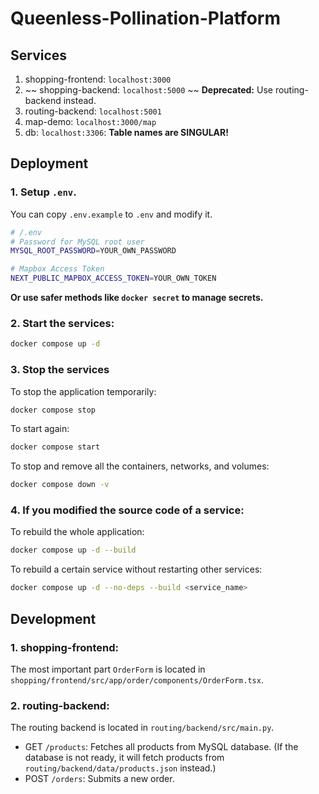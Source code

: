 # Queenless-Pollination-Platform

## Services

1. shopping-frontend: `localhost:3000`
2. ~~ shopping-backend: `localhost:5000` ~~ **Deprecated:** Use routing-backend instead.
3. routing-backend: `localhost:5001`
4. map-demo: `localhost:3000/map`
5. db: `localhost:3306`: **Table names are SINGULAR!**

## Deployment

### 1. Setup `.env`.

You can copy `.env.example` to `.env` and modify it.

```bash
# /.env
# Password for MySQL root user
MYSQL_ROOT_PASSWORD=YOUR_OWN_PASSWORD

# Mapbox Access Token
NEXT_PUBLIC_MAPBOX_ACCESS_TOKEN=YOUR_OWN_TOKEN
```

**Or use safer methods like `docker secret` to manage secrets.**

### 2. Start the services:

```bash
docker compose up -d
```

### 3. Stop the services

To stop the application temporarily:
```bash
docker compose stop
```

To start again:
```bash
docker compose start
```

To stop and remove all the containers, networks, and volumes:
```bash
docker compose down -v
```

### 4. If you modified the source code of a service:

To rebuild the whole application:
```bash
docker compose up -d --build
```

To rebuild a certain service without restarting other services:
```bash
docker compose up -d --no-deps --build <service_name>
```

## Development

### 1. shopping-frontend:

The most important part `OrderForm` is located in `shopping/frontend/src/app/order/components/OrderForm.tsx`.

### 2. routing-backend: 

The routing backend is located in `routing/backend/src/main.py`.

- GET `/products`: Fetches all products from MySQL database. (If the database is not ready, it will fetch products from `routing/backend/data/products.json` instead.)
- POST `/orders`: Submits a new order.